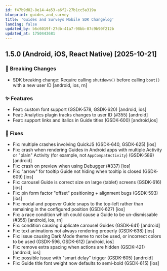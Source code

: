 ```yaml
---
id: f47b9d82-8e14-4a53-a6f2-27b1cc5a319a
blueprint: guides_and_survey
title: 'Guides and Surveys Mobile SDK Changelog'
landing: false
updated_by: b6c6019f-27db-41a7-98bb-07c9b90f212b
updated_at: 1750443681
---
```

## 1.5.0 (Android, iOS, React Native) \[2025-10-21\]

### 🚨 Breaking Changes
- SDK breaking change: Require calling `shutdown()` before calling `boot()` with a new user ID \[android, ios, rn\]

### ✨ Features
- Feat: custom font support (GSDK-578, GSDK-620) [android, ios\]
- Feat: Analytics plugin tracks changes to user ID (#355) \[android\]
- Feat: support links and italics in Guide titles (GSDK-600) \[android,ios\]

### 🐛 Fixes
- Fix: multiple crashes involving QuickJS (GSDK-640, GSDK-625) \[ios\]
- Fix: crash when rendering Guides in Android apps with multiple Activity or "plain" Activity (for example, not `AppCompatActivity`) (GSDK-589) \[android\]
- Fix: crash on preview when using Debugger (#337) \[ios\]
- Fix: "arrow" for tooltip Guide not hiding when tooltip is closed (GSDK-609) \[ios\]
- Fix: carousel Guide is correct size on large (tablet) screens (GSDK-616) \[ios\]
- Fix: pin form factor "offset" positioning + alignment bugs (GSDK-593) \[ios\]
- Fix: modal and popover Guide snaps to the top-left rather than remaining in the configured position (GSDK-627) \[ios\]
- Fix: a race condition which could cause a Guide to be un-dismissable (#355) \[android, ios, rn\]
- Fix: condition causing duplicate carousel Guides (GSDK-641) \[android\]
- Fix: text animations not always rendering properly (GSDK-638) \[ios\]
- Fix: issue causing Dark Mode theme to not be used, or incorrect colors to be used (GSDK-596, GSDK-612) \[android, ios\]
- Fix: remove extra spacing when actions are hidden (GSDK-421) \[android, ios\]
- Fix: possible issue with "smart delay" trigger (GSDK-605) \[android\]
- Fix: Guide title font weight now defaults to semi-bold (GSDK-615) \[ios\]